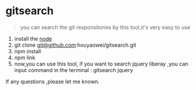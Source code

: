 # gitsearch
> you can search the git responsitories by this tool,it's very easy to use

1. install the [node](https://nodejs.org/en/)
2. git clone git@github.com:houyaowei/gitsearch.git
3. npm install 
4. npm link
5. now,you can use this tool, if you want to search jquery liberay ,you can input command in the terminal : gitsearch jquery


If any questions ,please let me known.